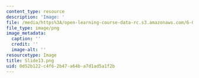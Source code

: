 ```yaml
---
content_type: resource
description: 'Image: '
file: /media/https%3A/open-learning-course-data-rc.s3.amazonaws.com/6-004-computation-structures-spring-2017/0d52b122c4f62b47a64ba7d1ad5a1f2b_Slide13.png
file_type: image/png
image_metadata:
  caption: ''
  credit: ''
  image-alt: ''
resourcetype: Image
title: Slide13.png
uid: 0d52b122-c4f6-2b47-a64b-a7d1ad5a1f2b
---
```

